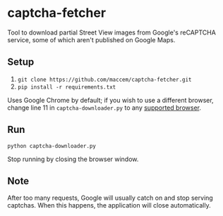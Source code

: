 # captcha-fetcher

Tool to download partial Street View images from Google's reCAPTCHA service, some of which aren't published on Google Maps.

## Setup
1. `git clone https://github.com/maccem/captcha-fetcher.git`
2. `pip install -r requirements.txt`

Uses Google Chrome by default; if you wish to use a different browser, change line 11 in `captcha-downloader.py` to any [supported browser](https://www.selenium.dev/documentation/webdriver/browsers/).

## Run
`python captcha-downloader.py`

Stop running by closing the browser window.

## Note
After too many requests, Google will usually catch on and stop serving captchas. When this happens, the application will close automatically.